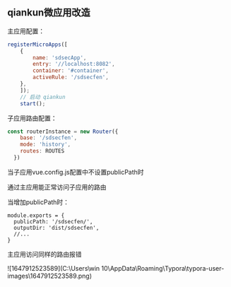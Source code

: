 ## qiankun微应用改造

主应用配置：

```javascript
registerMicroApps([
    {
        name: 'sdsecApp',
        entry: '//localhost:8082',
        container: '#container',
        activeRule: '/sdsecfen',
    },
    ]);
    // 启动 qiankun
    start();
```

子应用路由配置：

```javascript
const routerInstance = new Router({
    base: '/sdsecfen',
    mode: 'history',
    routes: ROUTES
  })
```

当子应用vue.config.js配置中不设置publicPath时

通过主应用能正常访问子应用的路由

当增加publicPath时：

```
module.exports = {
  publicPath: '/sdsecfen/',
  outputDir: 'dist/sdsecfen',
  //...
}
```

主应用访问同样的路由报错

![1647912523589](C:\Users\win 10\AppData\Roaming\Typora\typora-user-images\1647912523589.png)